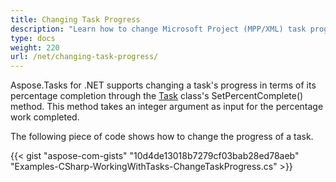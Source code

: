 ```yaml
---
title: Changing Task Progress
description: "Learn how to change Microsoft Project (MPP/XML) task progress using Aspose.Tasks for .NET."
type: docs
weight: 220
url: /net/changing-task-progress/
---
```


Aspose.Tasks for .NET supports changing a task's progress in terms of its percentage completion through the [Task](https://apireference.aspose.com/tasks/net/aspose.tasks/task) class's SetPercentComplete() method. This method takes an integer argument as input for the percentage work completed.

The following piece of code shows how to change the progress of a task.

{{< gist "aspose-com-gists" "10d4de13018b7279cf03bab28ed78aeb" "Examples-CSharp-WorkingWithTasks-ChangeTaskProgress.cs" >}}
